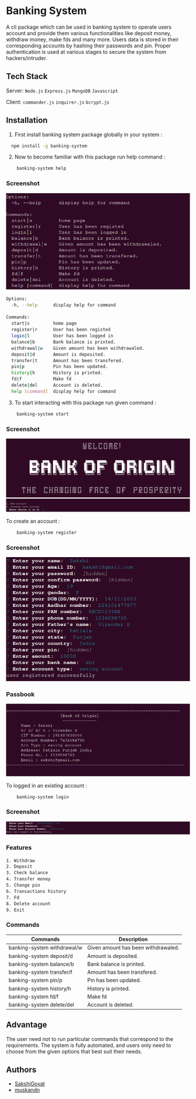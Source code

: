# Banking System

A cli package which can be used in banking system to operate users account and provide them various functionalities like deposit money, withdraw money, make fds and many more. Users data is stored in their corresponding accounts by hashing their passwords and pin. Proper authentication is used at various stages to secure the system from hackers/intruder.




## Tech Stack



Server:  `Node.js` `Express.js` `MongoDB` `Javascript` 

Client: `commander.js` `inquirer.js` `bcrypt.js`




## Installation

1. First install banking system package globally in your system :

```bash
  npm install -g banking-system
```

2. Now to become familiar with this package run help command :
```bash
    banking-system help
```

### Screenshot
![alt text](https://github.com/SakshiGoyat/banking_system/blob/master/server/images/banking-system-help.png?raw=true)


```bash
Options:
  -h, --help      display help for command

Commands:
  start|s         home page
  register|r      User has been registed
  login|l         User has been logged in
  balance|b       Bank balance is printed.
  withdrawal|w    Given amount has been withdrawaled.
  deposit|d       Amount is deposited.
  transfer|t      Amount has been transfered.
  pin|p           Pin has been updated.
  history|h       History is printed.
  fd|f            Make fd
  delete|del      Account is deleted.
  help [command]  display help for command
```

3. To start interacting with this package run given command :
```bash
    banking-system start
```
### Screenshot

![alt text](https://github.com/SakshiGoyat/banking_system/blob/master/server/images/banking-system-g.png?raw=true)
![alt text](https://github.com/SakshiGoyat/banking_system/blob/master/server/images/banking-system-s1.png?raw=true)

To create an account :
```bash
    banking-system register
```
### Screenshot

![alt text](https://github.com/SakshiGoyat/banking_system/blob/master/server/images/banking-system-r1.png?raw=true)

### Passbook

![alt text](https://github.com/SakshiGoyat/banking_system/blob/master/server/images/banking-system-r2.png?raw=true)

To logged in an existing account :
```bash
    banking-system login
```
### Screenshot

![alt text](https://github.com/SakshiGoyat/banking_system/blob/master/server/images/banking-system-l1.png?raw=true)

### Features
```bash
1. Withdraw
2. Deposit
3. Check balance
4. Transfer money
5. Change pin
6. Transactions history
7. Fd
8. Delete account
9. Exit
```



### Commands
| Commands            | Description                                                              |
| ----------------- | ------------------------------------------------------------------ |
| banking-system withdrawal/w | Given amount has been withdrawaled. |
| banking-system deposit/d |  Amount is deposited.|
| banking-system balance/b |  Bank balance is printed.|
| banking-system transfer/f | Amount has been transfered. |
| banking-system pin/p |  Pin has been updated.|
| banking-system history/h |  History is printed.|
| banking-system fd/f |  Make fd|
| banking-system delete/del |  Account is deleted.|

## Advantage 
The user need not to run particular commands that correspond to the requirements.
The system is fully automated, and users only need to choose from the given options that best suit their needs.


## Authors
- [SakshiGoyat](https://github.com/SakshiGoyat)
- [muskandn](https://github.com/muskandn)

